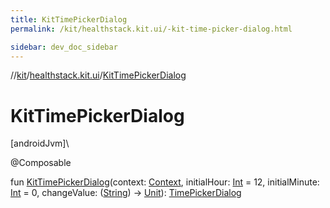 ```yaml
---
title: KitTimePickerDialog
permalink: /kit/healthstack.kit.ui/-kit-time-picker-dialog.html

sidebar: dev_doc_sidebar
---
```

//[kit](../../index.html)/[healthstack.kit.ui](index.html)/[KitTimePickerDialog](-kit-time-picker-dialog.html)



# KitTimePickerDialog



[androidJvm]\




@Composable



fun [KitTimePickerDialog](-kit-time-picker-dialog.html)(context: [Context](https://developer.android.com/reference/kotlin/android/content/Context.html), initialHour: [Int](https://kotlinlang.org/api/latest/jvm/stdlib/kotlin/-int/index.html) = 12, initialMinute: [Int](https://kotlinlang.org/api/latest/jvm/stdlib/kotlin/-int/index.html) = 0, changeValue: ([String](https://kotlinlang.org/api/latest/jvm/stdlib/kotlin/-string/index.html)) -&gt; [Unit](https://kotlinlang.org/api/latest/jvm/stdlib/kotlin/-unit/index.html)): [TimePickerDialog](https://developer.android.com/reference/kotlin/android/app/TimePickerDialog.html)




